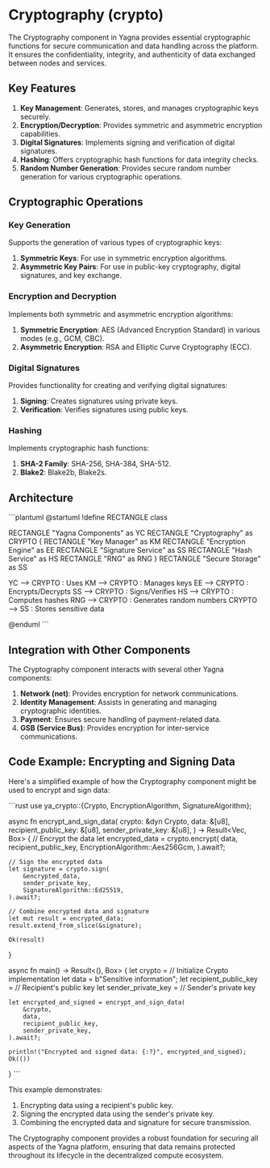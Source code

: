 # Cryptography (crypto)

The Cryptography component in Yagna provides essential cryptographic functions for secure communication and data handling across the platform. It ensures the confidentiality, integrity, and authenticity of data exchanged between nodes and services.

## Key Features

1. **Key Management**: Generates, stores, and manages cryptographic keys securely.
2. **Encryption/Decryption**: Provides symmetric and asymmetric encryption capabilities.
3. **Digital Signatures**: Implements signing and verification of digital signatures.
4. **Hashing**: Offers cryptographic hash functions for data integrity checks.
5. **Random Number Generation**: Provides secure random number generation for various cryptographic operations.

## Cryptographic Operations

### Key Generation

Supports the generation of various types of cryptographic keys:

1. **Symmetric Keys**: For use in symmetric encryption algorithms.
2. **Asymmetric Key Pairs**: For use in public-key cryptography, digital signatures, and key exchange.

### Encryption and Decryption

Implements both symmetric and asymmetric encryption algorithms:

1. **Symmetric Encryption**: AES (Advanced Encryption Standard) in various modes (e.g., GCM, CBC).
2. **Asymmetric Encryption**: RSA and Elliptic Curve Cryptography (ECC).

### Digital Signatures

Provides functionality for creating and verifying digital signatures:

1. **Signing**: Creates signatures using private keys.
2. **Verification**: Verifies signatures using public keys.

### Hashing

Implements cryptographic hash functions:

1. **SHA-2 Family**: SHA-256, SHA-384, SHA-512.
2. **Blake2**: Blake2b, Blake2s.

## Architecture

\```plantuml
@startuml
!define RECTANGLE class

RECTANGLE "Yagna Components" as YC
RECTANGLE "Cryptography" as CRYPTO {
  RECTANGLE "Key Manager" as KM
  RECTANGLE "Encryption Engine" as EE
  RECTANGLE "Signature Service" as SS
  RECTANGLE "Hash Service" as HS
  RECTANGLE "RNG" as RNG
}
RECTANGLE "Secure Storage" as SS

YC --> CRYPTO : Uses
KM --> CRYPTO : Manages keys
EE --> CRYPTO : Encrypts/Decrypts
SS --> CRYPTO : Signs/Verifies
HS --> CRYPTO : Computes hashes
RNG --> CRYPTO : Generates random numbers
CRYPTO --> SS : Stores sensitive data

@enduml
\```

## Integration with Other Components

The Cryptography component interacts with several other Yagna components:

1. **Network (net)**: Provides encryption for network communications.
2. **Identity Management**: Assists in generating and managing cryptographic identities.
3. **Payment**: Ensures secure handling of payment-related data.
4. **GSB (Service Bus)**: Provides encryption for inter-service communications.

## Code Example: Encrypting and Signing Data

Here's a simplified example of how the Cryptography component might be used to encrypt and sign data:

\```rust
use ya_crypto::{Crypto, EncryptionAlgorithm, SignatureAlgorithm};

async fn encrypt_and_sign_data(
    crypto: &dyn Crypto,
    data: &[u8],
    recipient_public_key: &[u8],
    sender_private_key: &[u8],
) -> Result<Vec<u8>, Box<dyn std::error::Error>> {
    // Encrypt the data
    let encrypted_data = crypto.encrypt(
        data,
        recipient_public_key,
        EncryptionAlgorithm::Aes256Gcm,
    ).await?;

    // Sign the encrypted data
    let signature = crypto.sign(
        &encrypted_data,
        sender_private_key,
        SignatureAlgorithm::Ed25519,
    ).await?;

    // Combine encrypted data and signature
    let mut result = encrypted_data;
    result.extend_from_slice(&signature);

    Ok(result)
}

async fn main() -> Result<(), Box<dyn std::error::Error>> {
    let crypto = // Initialize Crypto implementation
    let data = b"Sensitive information";
    let recipient_public_key = // Recipient's public key
    let sender_private_key = // Sender's private key

    let encrypted_and_signed = encrypt_and_sign_data(
        &crypto,
        data,
        recipient_public_key,
        sender_private_key,
    ).await?;

    println!("Encrypted and signed data: {:?}", encrypted_and_signed);
    Ok(())
}
\```

This example demonstrates:
1. Encrypting data using a recipient's public key.
2. Signing the encrypted data using the sender's private key.
3. Combining the encrypted data and signature for secure transmission.

The Cryptography component provides a robust foundation for securing all aspects of the Yagna platform, ensuring that data remains protected throughout its lifecycle in the decentralized compute ecosystem.